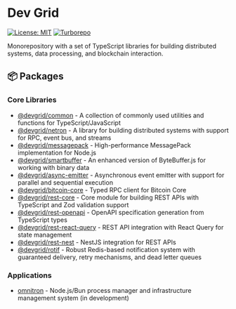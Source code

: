 # Dev Grid

[![License: MIT](https://img.shields.io/badge/License-MIT-yellow.svg)](https://opensource.org/licenses/MIT)
[![Turborepo](https://img.shields.io/badge/maintained%20with-turborepo-cc00ff.svg)](https://turbo.build/)

Monorepository with a set of TypeScript libraries for building distributed systems, data processing, and blockchain interaction.

## 📦 Packages

### Core Libraries

- [@devgrid/common](packages/common) - A collection of commonly used utilities and functions for TypeScript/JavaScript
- [@devgrid/netron](packages/netron) - A library for building distributed systems with support for RPC, event bus, and streams
- [@devgrid/messagepack](packages/messagepack) - High-performance MessagePack implementation for Node.js
- [@devgrid/smartbuffer](packages/smartbuffer) - An enhanced version of ByteBuffer.js for working with binary data
- [@devgrid/async-emitter](packages/async-emitter) - Asynchronous event emitter with support for parallel and sequential execution
- [@devgrid/bitcoin-core](packages/bitcoin-core) - Typed RPC client for Bitcoin Core
- [@devgrid/rest-core](packages/rest-core) - Core module for building REST APIs with TypeScript and Zod validation support
- [@devgrid/rest-openapi](packages/rest-openapi) - OpenAPI specification generation from TypeScript types
- [@devgrid/rest-react-query](packages/rest-react-query) - REST API integration with React Query for state management
- [@devgrid/rest-nest](packages/rest-nest) - NestJS integration for REST APIs
- [@devgrid/rotif](packages/rotif) - Robust Redis-based notification system with guaranteed delivery, retry mechanisms, and dead letter queues

### Applications

- [omnitron](apps/omnitron) - Node.js/Bun process manager and infrastructure management system (in development)